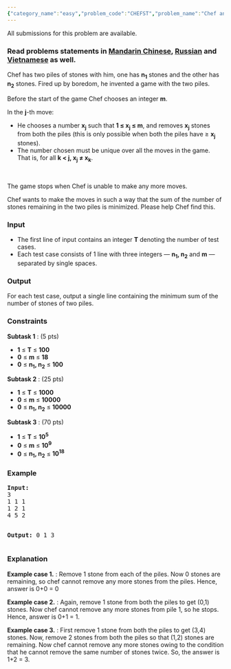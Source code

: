 ```yaml
---
{"category_name":"easy","problem_code":"CHEFST","problem_name":"Chef and the stones","languages_supported":{"0":"ADA","1":"ASM","2":"BASH","3":"BF","4":"C","5":"C99 strict","6":"CAML","7":"CLOJ","8":"CLPS","9":"CPP 4.3.2","10":"CPP 4.9.2","11":"CPP14","12":"CS2","13":"D","14":"ERL","15":"FORT","16":"FS","17":"GO","18":"HASK","19":"ICK","20":"ICON","21":"JAVA","22":"JS","23":"LISP clisp","24":"LISP sbcl","25":"LUA","26":"NEM","27":"NICE","28":"NODEJS","29":"PAS fpc","30":"PAS gpc","31":"PERL","32":"PERL6","33":"PHP","34":"PIKE","35":"PRLG","36":"PYPY","37":"PYTH","38":"PYTH 3.4","39":"RUBY","40":"SCALA","41":"SCM chicken","42":"SCM guile","43":"SCM qobi","44":"ST","45":"TCL","46":"TEXT","47":"WSPC"},"max_timelimit":1,"source_sizelimit":50000,"problem_author":"tapasjain01","problem_tester":"xcwgf666","date_added":"31-07-2015","tags":{"0":"ad","1":"arithmetic","2":"cakewalk","3":"dec15","4":"greedy","5":"tapasjain01"},"editorial_url":"http://discuss.codechef.com/problems/CHEFST","time":{"view_start_date":1450085400,"submit_start_date":1450085400,"visible_start_date":1450085400,"end_date":1735669800},"layout":"problem"}
---
```

<span class="solution-visible-txt">All submissions for this problem are available.</span><h3> Read problems statements in <a target="_blank" href="http://www.codechef.com/download/translated/DEC15/mandarin/CHEFST.pdf">Mandarin Chinese</a>, <a target="_blank" href="http://www.codechef.com/download/translated/DEC15/russian/CHEFST.pdf">Russian</a> and <a target="_blank" href="http://www.codechef.com/download/translated/DEC15/vietnamese/CHEFST.pdf">Vietnamese</a> as well.</h3>


<p>Chef has two piles of stones with him, one has <b>n<sub>1</sub></b> stones and the other has <b>n<sub>2</sub></b> stones. Fired up by boredom, he invented a game with the two piles.</p>

<p>
Before the start of the game Chef chooses an integer <b>m</b>.
</p>

<p>
In the <b>j</b>-th move: 
<ul>
<li> He chooses a number <b>x<sub>j</sub></b> such that <b>1 ≤ x<sub>j</sub> ≤ m</b>, and removes <b>x<sub>j</sub></b> stones from both the piles (this is only possible when both the piles have ≥ <b>x<sub>j</sub></b> stones).</li>
<li> The number chosen must be unique over all the moves in the game. That is, for all <b>k < j, x<sub>j</sub> ≠ x<sub>k</sub></b>.</li> 
</ul> </br>

The game stops when Chef is unable to make any more moves.
</p>

<p>Chef wants to make the moves in such a way that the sum of the number of stones remaining in the two piles is minimized. Please help Chef find this.
</p>

<h3>Input</h3>
<ul>
<li>The first line of input contains an integer <b>T</b> denoting the number of test cases.</li>
<li>Each test case consists of 1 line with three integers — <b>n<sub>1</sub>, n<sub>2</sub></b> and <b>m</b> — separated by single spaces.</li> 
</ul>

<h3>Output</h3>
<p>For each test case, output a single line containing the minimum sum of the number of stones of two piles.</p>

<h3>Constraints</h3>
<p><b>Subtask 1</b> : (5 pts)</p>
<ul>
<li><b>1</b> ≤ <b>T</b> ≤ <b>100</b></li>
<li><b>0</b> ≤ <b>m</b> ≤ <b>18</b></li>
<li><b>0</b> ≤ <b>n<sub>1</sub>, n<sub>2</sub></b> ≤ <b>100</b></li>
</ul>

<p><b>Subtask 2</b> : (25 pts)</p>
<ul>
<li><b>1</b> ≤ <b>T</b> ≤ <b>1000</b></li>
<li><b>0</b> ≤ <b>m</b> ≤ <b>10000</b></li>
<li><b>0</b> ≤ <b>n<sub>1</sub>, n<sub>2</sub></b> ≤ <b>10000</b></li>
</ul>

<p><b>Subtask 3</b> : (70 pts)</p>
<ul>
<li><b>1</b> ≤ <b>T</b> ≤ <b>10<sup>5</sup></b></li>
<li><b>0</b> ≤ <b>m</b> ≤ <b>10<sup>9</sup></b></li>
<li><b>0</b> ≤ <b>n<sub>1</sub>, n<sub>2</sub></b> ≤ <b>10<sup>18</sup></b></li>
</ul>

<h3>Example</h3>
<pre><b>Input:</b>
<tt>3
1 1 1
1 2 1
4 5 2</tt>

<b>Output:</b>
<tt>0
1
3</tt>
</pre>

<h3>Explanation</h3>
<p><b>Example case 1.</b> : Remove 1 stone from each of the piles. Now 0 stones are remaining, so chef cannot remove any more stones from the piles. Hence, answer is 0+0 = 0</p>
<p><b>Example case 2.</b> : Again, remove 1 stone from both the piles to get (0,1) stones. Now chef cannot remove any more stones from pile 1, so he stops. Hence, answer is 0+1 = 1.</p>
<p><b>Example case 3.</b> : First remove 1 stone from both the piles to get (3,4) stones. Now, remove 2 stones from both the piles so that (1,2) stones are remaining. Now chef cannot remove any more stones owing to the condition that he cannot remove the same number of stones twice. So, the answer is 1+2 = 3.</p>